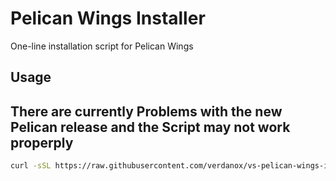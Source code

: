 # Pelican Wings Installer

One-line installation script for Pelican Wings

## Usage

## There are currently Problems with the new Pelican release and the Script may not work properply
```bash
curl -sSL https://raw.githubusercontent.com/verdanox/vs-pelican-wings-installer/main/install.sh | sudo bash
